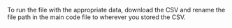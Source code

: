 To run the file with the appropriate data, download the CSV and rename the file path in the main code file to wherever you stored the CSV.

